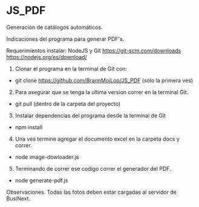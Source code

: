 # JS_PDF
Generación de catálogos automáticos.

Indicaciones del programa para generar PDF's.

Requerimientos instalar:
NodeJS y Git
https://git-scm.com/downloads
https://nodejs.org/es/download/

1. Clonar el programa en la terminal de Git con:
 * git clone  https://github.com/BrannMojLop/JS_PDF (solo la primera ves)

2. Para asegurar que se tenga la ultima version correr en la terminal Git.
 * git pull (dentro de la carpeta del proyecto)

3. Instalar dependencias del programa desde la terminal de Git
 * npm install

4. Una ves termine agregar el documento excel en la carpeta docs y correr.
 * node image-dowloader.js

5. Terminando de correr ese codigo correr el generador del PDF.
* node generate-pdf.js

Observaciones. Todas las fotos deben estar cargadas al servidor de BusiNext.
